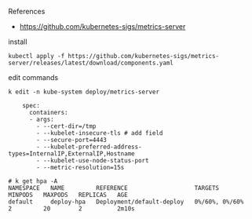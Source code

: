 References
- https://github.com/kubernetes-sigs/metrics-server

install
```
kubectl apply -f https://github.com/kubernetes-sigs/metrics-server/releases/latest/download/components.yaml
```

edit commands
```
k edit -n kube-system deploy/metrics-server
```

```
    spec:
      containers:
      - args:
        - --cert-dir=/tmp
        - --kubelet-insecure-tls # add field
        - --secure-port=4443
        - --kubelet-preferred-address-types=InternalIP,ExternalIP,Hostname
        - --kubelet-use-node-status-port
        - --metric-resolution=15s
```

```
# k get hpa -A
NAMESPACE   NAME         REFERENCE                   TARGETS          MINPODS   MAXPODS   REPLICAS   AGE
default     deploy-hpa   Deployment/default-deploy   0%/60%, 0%/60%   2         20        2          2m10s
```